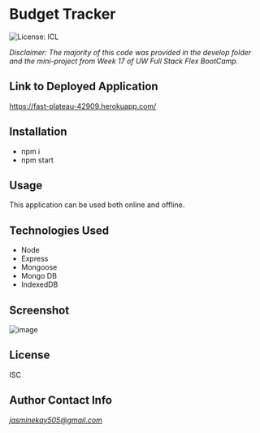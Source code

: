 # Budget Tracker
![License: ICL](https://img.shields.io/badge/License-ISC-blue.svg)

*Disclaimer: The majority of this code was provided in the develop folder and the mini-project from Week 17 of UW Full Stack Flex BootCamp.*

## Link to Deployed Application
https://fast-plateau-42909.herokuapp.com/

## Installation
- npm i
- npm start

## Usage
This application can be used both online and offline.

## Technologies Used
- Node
- Express
- Mongoose
- Mongo DB
- IndexedDB

## Screenshot
![image](https://user-images.githubusercontent.com/74380703/115590518-49137600-a28e-11eb-9637-5b7569cb1027.png)

## License
ISC

## Author Contact Info
*jasminekay505@gmail.com*